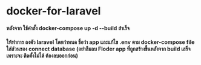 # docker-for-laravel
#### หลังจาก ใช้คำสั้ง docker-compose up -d --build สำเร็จ
#### ให้ทำการ ลงตัว laravel โดยกำหนด ชื่อว่า app และแก้ไข .env ตาม docker-compose file ใส่ส่วนของ connect database (อย่าลืมลบ Floder app ที่ถูกสร้างขึ้นหลังจาก build เสร็จ เพราะจะ ติดตั้งไม่ได้ ต้องลบออกก่อน) 
